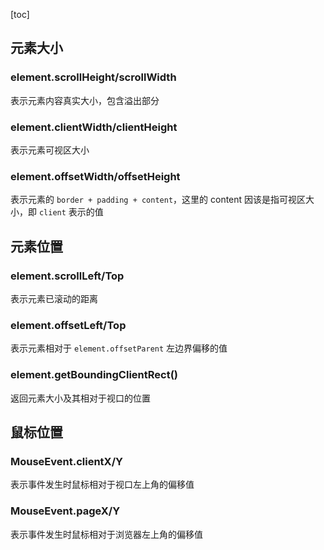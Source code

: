 [toc]

## 元素大小

### element.scrollHeight/scrollWidth

表示元素内容真实大小，包含溢出部分

### element.clientWidth/clientHeight

表示元素可视区大小

### element.offsetWidth/offsetHeight

表示元素的 `border + padding + content`，这里的 content 因该是指可视区大小，即 `client` 表示的值



## 元素位置

### element.scrollLeft/Top

表示元素已滚动的距离

### element.offsetLeft/Top

表示元素相对于 `element.offsetParent` 左边界偏移的值

### element.getBoundingClientRect()

返回元素大小及其相对于视口的位置



## 鼠标位置

### MouseEvent.clientX/Y

表示事件发生时鼠标相对于视口左上角的偏移值

### MouseEvent.pageX/Y

表示事件发生时鼠标相对于浏览器左上角的偏移值

​	

